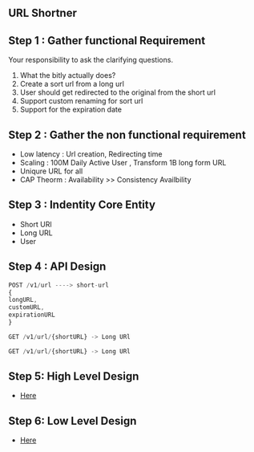 ## URL Shortner

## Step 1 : Gather functional Requirement

Your responsibility to ask the clarifying questions.

1. What the bitly actually does?
2. Create a sort url from a long url
3. User should get redirected to the original from the short url
4. Support custom renaming for sort url
5. Support for the expiration date

## Step 2 : Gather the non functional requirement

- Low latency : Url creation, Redirecting time
- Scaling : 100M Daily Active User , Transform 1B long form URL
- Uniqure URL for all
- CAP Theorm : Availability >> Consistency Availbility

## Step 3 : Indentity Core Entity

- Short URl
- Long URL
- User

## Step 4 : API Design

```js
POST /v1/url ----> short-url
{
longURL,
customURL,
expirationURL
}

GET /v1/url/{shortURL} -> Long URl
```

```js
GET /v1/url/{shortURL} -> Long URl
```

## Step 5: High Level Design

- [Here](./HighLevelDesign.excalidraw)

## Step 6: Low Level Design

- [Here](./LowLevelDesign.excalidraw)

